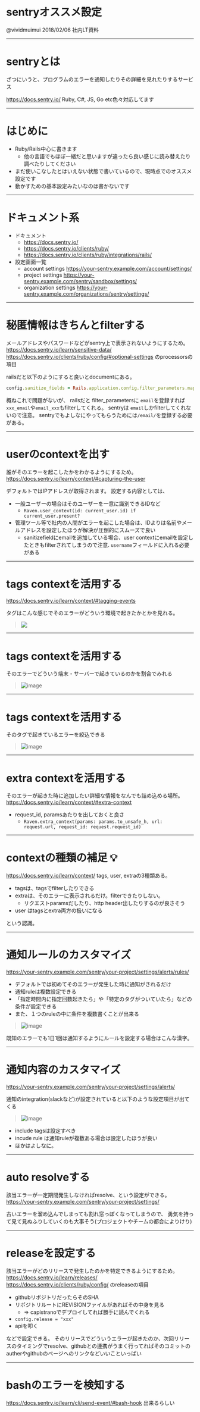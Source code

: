 # sentryオススメ設定

@vividmuimui
2018/02/06 社内LT資料

---

# sentryとは

ざつにいうと、プログラムのエラーを通知したりその詳細を見れたりするサービス

https://docs.sentry.io/
Ruby, C#, JS, Go etc色々対応してます

---

# はじめに

- Ruby/Rails中心に書きます
  - 他の言語でもほぼ一緒だと思いますが違ったら良い感じに読み替えたり調べたりしてください
- まだ使いこなしたとはいえない状態で書いているので、現時点でのオススメ設定です
- 動かすための基本設定みたいなのは書かないです

---

# ドキュメント系

- ドキュメント
  - https://docs.sentry.io/
  - https://docs.sentry.io/clients/ruby/
  - https://docs.sentry.io/clients/ruby/integrations/rails/
- 設定画面一覧
  - account settings https://your-sentry.example.com/account/settings/
  - project settings https://your-sentry.example.com/sentry/sandbox/settings/
  - organization settings https://your-sentry.example.com/organizations/sentry/settings/

---

# 秘匿情報はきちんとfilterする

メールアドレスやパスワードなどがsentry上で表示されないようにするため。
https://docs.sentry.io/learn/sensitive-data/
https://docs.sentry.io/clients/ruby/config/#optional-settings のprocessorsの項目

railsだと以下のようにすると良いとdocumentにある。

```ruby
config.sanitize_fields = Rails.application.config.filter_parameters.map(&:to_s)
```

概ねこれで問題がないが、
railsだと filter_parametersに `email`を登録すれば`xxx_email`や`email_xxx`もfilterしてくれる。
sentryは `email`しかfilterしてくれないので注意。
sentryでもよしなにやってもらうためには`/email/`を登録する必要がある。

---

# userのcontextを出す

誰がそのエラーを起こしたかをわかるようにするため。
https://docs.sentry.io/learn/context/#capturing-the-user

デフォルトではIPアドレスが取得されます。
設定する内容としては、

- 一般ユーザーの場合はそのユーザーを一意に識別できるIDなど
  - `Raven.user_context(id: current_user.id) if current_user.present?`
- 管理ツール等で社内の人間がエラーを起こした場合は、IDよりは名前やメールアドレスを設定したほうが解決が圧倒的にスムーズで良い
  - sanitizefieldにemailを追加している場合、user contextにemailを設定したときもfilterされてしまうので注意. `username`フィールドに入れる必要がある

---

# tags contextを活用する

https://docs.sentry.io/learn/context/#tagging-events

タグはこんな感じでそのエラーがどういう環境で起きたかとかを見れる。
> ![](https://user-images.githubusercontent.com/1803598/41194664-40a3de00-6c5a-11e8-9732-e0b93d273926.png)

---

# tags contextを活用する

そのエラーでどういう端末・サーバーで起きているのかを割合でみれる
> ![image](https://user-images.githubusercontent.com/1803598/41194635-b35bdea8-6c59-11e8-9681-9f97803b599f.png)

---

# tags contextを活用する

そのタグで起きているエラーを絞込できる
> ![image](https://user-images.githubusercontent.com/1803598/41194699-ce6c880e-6c5a-11e8-8cd8-6595cba1f07f.png)

---

# extra contextを活用する

そのエラーが起きた時に追加したい詳細な情報をなんでも詰め込める場所。
https://docs.sentry.io/learn/context/#extra-context

- request_id, paramsあたりを出しておくと良さ
  - `Raven.extra_context(params: params.to_unsafe_h, url: request.url, request_id: request.request_id)`

---

# contextの種類の補足 :bulb:

https://docs.sentry.io/learn/context/
tags, user, extraの3種類ある。

- tagsは、tagsでfilterしたりできる
- extraは、そのエラーに表示されるだけ。filterできたりしない。
  - リクエストparamsだしたり、http header出したりするのが良さそう
- user はtagsとextra両方の扱いになる

という認識。

---

# 通知ルールのカスタマイズ

https://your-sentry.example.com/sentry/your-project/settings/alerts/rules/

- デフォルトでは初めてそのエラーが発生した時に通知がされるだけ
- 通知ruleは複数設定できる
- 「指定時間内に指定回数起きたら」や「特定のタグがついていたら」などの条件が設定できる
- また、１つのruleの中に条件を複数書くことが出来る

> ![image](https://user-images.githubusercontent.com/1803598/41194716-160282b8-6c5b-11e8-900c-b7b8aa62b5f4.png)

既知のエラーでも1日1回は通知するようにルールを設定する場合はこんな漢字。

---

# 通知内容のカスタマイズ

https://your-sentry.example.com/sentry/your-project/settings/alerts/

通知のintegration(slackなど)が設定されていると以下のような設定項目が出てくる
> ![image](https://user-images.githubusercontent.com/1803598/41194739-68e68cc2-6c5b-11e8-8cba-55aab0ab3f1e.png)


- include tagsは設定すべき
- incude rule は通知ruleが複数ある場合は設定したほうが良い
- ほかはよしなに。

---

# auto resolveする

該当エラーが一定期間発生しなければresolve、という設定ができる。
https://your-sentry.example.com/sentry/your-project/settings/

古いエラーを溜め込んでしまっても割れ窓っぽくなってしまうので、
勇気を持って見て見ぬふりしていくのも大事そう(プロジェクトやチームの都合によりけり)

---

# releaseを設定する

該当エラーがどのリリースで発生したのかを特定できるようにするため。
https://docs.sentry.io/learn/releases/
https://docs.sentry.io/clients/ruby/config/ のreleaseの項目

- githubリポジトリだったらそのSHA
- リポジトリルートにREVISIONファイルがあればその中身を見る
  - => capistranoでデプロイしてれば勝手に読んでくれる
- `config.release = "xxx"`
- apiを叩く

などで設定できる。
そのリリースでどういうエラーが起きたのか、次回リリースのタイミングでresolve、githubとの連携がうまく行ってればそのコミットのautherやgithubのページへのリンクなどいいこといっぱい

---

# bashのエラーを検知する

https://docs.sentry.io/learn/cli/send-event/#bash-hook
出来るらしい
